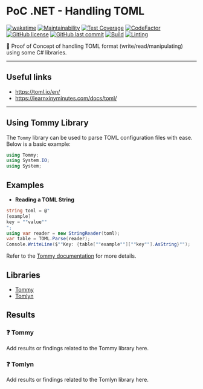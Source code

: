 # PoC .NET - Handling TOML

[![wakatime](https://wakatime.com/badge/github/GuilhermeStracini/POC-dotnet-toml-handling.svg)](https://wakatime.com/badge/github/GuilhermeStracini/POC-dotnet-toml-handling)
[![Maintainability](https://api.codeclimate.com/v1/badges/f467b4bdcd3b2e6fcf68/maintainability)](https://codeclimate.com/github/GuilhermeStracini/POC-dotnet-toml-handling/maintainability)
[![Test Coverage](https://api.codeclimate.com/v1/badges/f467b4bdcd3b2e6fcf68/test_coverage)](https://codeclimate.com/github/GuilhermeStracini/POC-dotnet-toml-handling/test_coverage)
[![CodeFactor](https://www.codefactor.io/repository/github/GuilhermeStracini/POC-dotnet-toml-handling/badge)](https://www.codefactor.io/repository/github/GuilhermeStracini/POC-dotnet-toml-handling)
[![GitHub license](https://img.shields.io/github/license/GuilhermeStracini/POC-dotnet-toml-handling)](https://github.com/GuilhermeStracini/POC-dotnet-toml-handling)
[![GitHub last commit](https://img.shields.io/github/last-commit/GuilhermeStracini/POC-dotnet-toml-handling)](https://github.com/GuilhermeStracini/POC-dotnet-toml-handling)
[![Build](https://github.com/GuilhermeStracini/POC-dotnet-toml-handling/actions/workflows/build.yml/badge.svg)](https://github.com/GuilhermeStracini/POC-dotnet-toml-handling/actions/workflows/build.yml)
[![Linting](https://github.com/GuilhermeStracini/POC-dotnet-toml-handling/actions/workflows/linter.yml/badge.svg)](https://github.com/GuilhermeStracini/POC-dotnet-toml-handling/actions/workflows/linter.yml)

🔬 Proof of Concept of handling TOML format (write/read/manipulating) using some C# libraries.

---

## Useful links

- https://toml.io/en/
- https://learnxinyminutes.com/docs/toml/

---
## Using Tommy Library

The `Tommy` library can be used to parse TOML configuration files with ease. Below is a basic example:

```csharp
using Tommy;
using System.IO;
using System;
```

## Examples

- **Reading a TOML String**

```csharp
string toml = @"
[example]
key = ""value""
";
using var reader = new StringReader(toml);
var table = TOML.Parse(reader);
Console.WriteLine($""Key: {table[""example""][""key""].AsString}"");
```

Refer to the [Tommy documentation](https://github.com/dezhidki/Tommy) for more details.

## Libraries

- [Tommy](https://github.com/dezhidki/Tommy)
- [Tomlyn](https://github.com/xoofx/Tomlyn)

## Results

### ❓ Tommy

Add results or findings related to the Tommy library here.

### ❓ Tomlyn

Add results or findings related to the Tomlyn library here.
